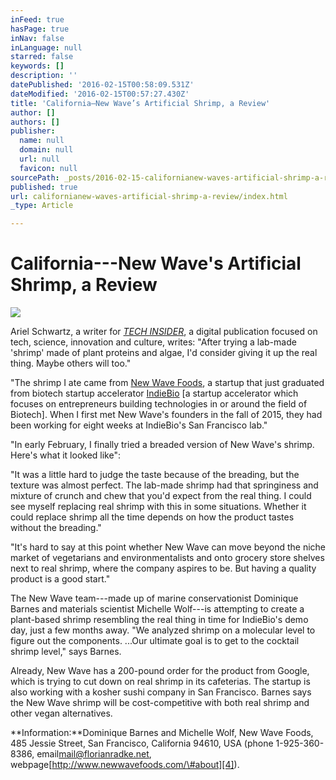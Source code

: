 ```yaml
---
inFeed: true
hasPage: true
inNav: false
inLanguage: null
starred: false
keywords: []
description: ''
datePublished: '2016-02-15T00:58:09.531Z'
dateModified: '2016-02-15T00:57:27.430Z'
title: 'California—New Wave’s Artificial Shrimp, a Review'
author: []
authors: []
publisher:
  name: null
  domain: null
  url: null
  favicon: null
sourcePath: _posts/2016-02-15-californianew-waves-artificial-shrimp-a-review.md
published: true
url: californianew-waves-artificial-shrimp-a-review/index.html
_type: Article

---
```

# California---New Wave's Artificial Shrimp, a Review
![](https://the-grid-user-content.s3-us-west-2.amazonaws.com/3fcbc72e-a831-4837-a966-e23671c11f7a.jpg)

Ariel Schwartz, a writer for _[TECH INSIDER][0]_, a digital publication focused on tech, science, innovation and culture, writes: "After trying a lab-made 'shrimp' made of plant proteins and algae, I'd consider giving it up the real thing.  Maybe others will too."

"The shrimp I ate came from [New Wave Foods][1], a startup that just graduated from biotech startup accelerator [IndieBio][2] \[a startup accelerator which focuses on entrepreneurs building technologies in or around the field of Biotech\].  When I first met New Wave's founders in the fall of 2015, they had been working for eight weeks at IndieBio's San Francisco lab."

"In early February, I finally tried a breaded version of New Wave's shrimp.  Here's what it looked like":

"It was a little hard to judge the taste because of the breading, but the texture was almost perfect.  The lab-made shrimp had that springiness and mixture of crunch and chew that you'd expect from the real thing.  I could see myself replacing real shrimp with this in some situations.  Whether it could replace shrimp all the time depends on how the product tastes without the breading."

"It's hard to say at this point whether New Wave can move beyond the niche market of vegetarians and environmentalists and onto grocery store shelves next to real shrimp, where the company aspires to be.  But having a quality product is a good start."

The New Wave team---made up of marine conservationist Dominique Barnes and materials scientist Michelle Wolf---is attempting to create a plant-based shrimp resembling the real thing in time for IndieBio's demo day, just a few months away.  "We analyzed shrimp on a molecular level to figure out the components.  ...Our ultimate goal is to get to the cocktail shrimp level," says Barnes.

Already, New Wave has a 200-pound order for the product from Google, which is trying to cut down on real shrimp in its cafeterias.  The startup is also working with a kosher sushi company in San Francisco.  Barnes says the New Wave shrimp will be cost-competitive with both real shrimp and other vegan alternatives.

**Information:**Dominique Barnes and Michelle Wolf, New Wave Foods, 485 Jessie Street, San Francisco, California 94610, USA (phone 1-925-360-8386, email[mail@florianradke.net][3], webpage[http://www.newwavefoods.com/\#about][4]).

[0]: http://www.techinsider.io/
[1]: https://www.shrimpnews.com/FreeReportsFolder/NewsReportsFolder/USAcaNewWaveFoodFauxShrimp.html
[2]: https://www.google.com/?gws_rd=ssl#q=indiebio+san+francisco
[3]: mailto:mail@florianradke.net
[4]: http://www.newwavefoods.com/#about